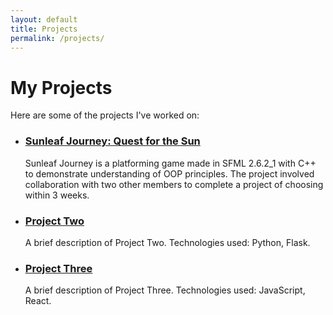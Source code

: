```yaml
---
layout: default
title: Projects
permalink: /projects/
---
```


# My Projects

Here are some of the projects I've worked on:

<ul>
  <li>
    <h3><a href="https://github.com/Alec-Vitalievich/Sunleaf-Journey" target="_blank">Sunleaf Journey: Quest for the Sun</a></h3>
    <p>Sunleaf Journey is a platforming game made in SFML 2.6.2_1 with C++ to demonstrate understanding of OOP principles. The project involved collaboration with two other members to complete a project of choosing within 3 weeks.</p>
  </li>
  <li>
    <h3><a href="https://github.com/alec-vitalievich/project2" target="_blank">Project Two</a></h3>
    <p>A brief description of Project Two. Technologies used: Python, Flask.</p>
  </li>
  <li>
    <h3><a href="https://github.com/alec-vitalievich/project3" target="_blank">Project Three</a></h3>
    <p>A brief description of Project Three. Technologies used: JavaScript, React.</p>
  </li>
</ul>